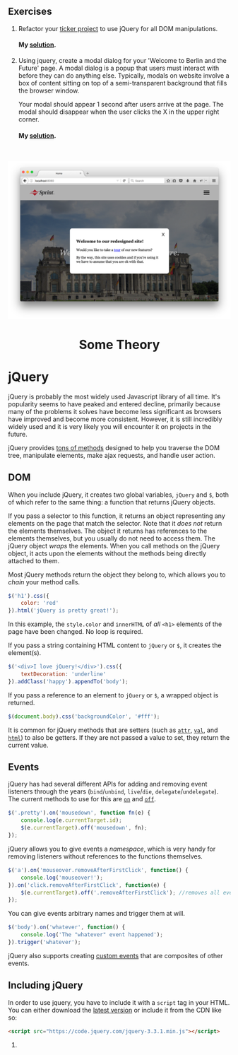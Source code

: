 ## Exercises

1. Refactor your <a href="https://github.com/doctor-uz/2.JavaScript-HTML-CSS/tree/master/Ticker_1">ticker project</a> to use jQuery for all DOM manipulations.

   #### My [solution](https://github.com/doctor-uz/jQuery).



2. Using jquery, create a modal dialog for your 'Welcome to Berlin and the Future' page. A modal dialog is a popup that users must interact with before they can do anything else. Typically, modals on website involve a box of content sitting on top of a semi-transparent background that fills the browser window.

   Your modal should appear 1 second after users arrive at the page. The modal should disappear when the user clicks the X in the upper right corner.

   #### My [solution](https://github.com/doctor-uz/jQuery/tree/master/popup).

​	

<img src="modal.png" alt="Modal">



# <p align="center"> Some Theory</p>



# jQuery

jQuery is probably the most widely used Javascript library of all time. It's popularity seems to have peaked and entered decline, primarily because many of the problems it solves have become less significant as browsers have improved and become more consistent. However, it is still incredibly widely used and it is very likely you will encounter it on projects in the future.

jQuery provides <a href="http://api.jquery.com/">tons of methods</a> designed to help you traverse the DOM tree, manipulate elements, make ajax requests, and handle user action.

## DOM

When you include jQuery, it creates two global variables, `jQuery` and `$`, both of which refer to the same thing: a function that returns jQuery objects.

If you pass a selector to this function, it returns an object representing any elements on the page that match the selector. Note that it _does not_ return the elements themselves. The object it returns has references to the elements themselves, but you usually do not need to access them. The jQuery object _wraps_ the elements. When you call methods on the jQuery object, it acts upon the elements without the methods being directly attached to them.

Most jQuery methods return the object they belong to, which allows you to _chain_ your method calls.

```js
$('h1').css({
    color: 'red'
}).html('jQuery is pretty great!');
```

In this example, the `style.color` and `innerHTML` of _all_ `<h1>` elements of the page have been changed. No loop is required.

If you pass a string containing HTML content to `jQuery` or `$`, it creates the element(s).

```js
$('<div>I love jQuery!</div>').css({
    textDecoration: 'underline'
}).addClass('happy').appendTo('body');
```

If you pass a reference to an element to `jQuery` or `$`, a wrapped object is returned.

```js
$(document.body).css('backgroundColor', '#fff');
```

It is common for jQuery methods that are setters (such as <a href="http://api.jquery.com/attr/">`attr`</a>, <a href="http://api.jquery.com/val/">`val`</a>, and <a href="http://api.jquery.com/html/">`html`</a>) to also be getters. If they are not passed a value to set, they return the current value.

## Events

jQuery has had several different APIs for adding and removing event listeners through the years (`bind`/`unbind`, `live`/`die`, `delegate`/`undelegate`). The current methods to use for this are <a href="http://api.jquery.com/on/">`on`</a> and <a href="http://api.jquery.com/off/">`off`</a>.

```js
$('.pretty').on('mousedown', function fn(e) {
    console.log(e.currentTarget.id);
    $(e.currentTarget).off('mousedown', fn);
});
```

jQuery allows you to give events a _namespace_, which is very handy for removing listeners without references to the functions themselves.

```js
$('a').on('mouseover.removeAfterFirstClick', function() {
    console.log('mouseover!');
}).on('click.removeAfterFirstClick', function(e) {
    $(e.currentTarget).off('.removeAfterFirstClick'); //removes all events in the removeAfterFirstClick namespace
});
```

You can give events arbitrary names and trigger them at will.

```js
$('body').on('whatever', function() {
    console.log('The "whatever" event happened');
}).trigger('whatever');
```

jQuery also supports creating <a href="http://benalman.com/news/2010/03/jquery-special-events/">custom events</a> that are composites of other events.

## Including jQuery

In order to use jquery, you have to include it with a `script` tag in your HTML. You can either download the [latest version](http://jquery.com/download/) or include it from the CDN like so:

```html
<script src="https://code.jquery.com/jquery-3.3.1.min.js"></script>

```

1. 
